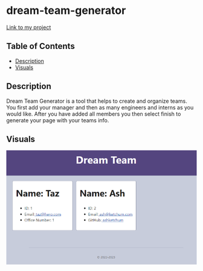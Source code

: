 # dream-team-generator
[Link to my project](https://github.com/Deiontre10/dream-team-generator)

## Table of Contents
- [Description](#description)
- [Visuals](#visuals)

## Description
Dream Team Generator is a tool that helps to create and organize teams. You first add your manager and then as many engineers and interns as you would like. After you have added all members you then select finish to generate your page with your teams info.

## Visuals

![An image of the generated HTML](assets/main.png "Generated Dream Team")